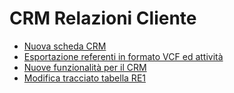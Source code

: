 # CRM Relazioni Cliente
- [Nuova scheda CRM](Sorgenti/NWS/RE_NWS001467.md)
- [Esportazione referenti in formato VCF ed attività](Sorgenti/NWS/RE_NWS002302.md)
- [Nuove funzionalità per il CRM](Sorgenti/NWS/RE_NWS002314.md)
- [Modifica tracciato tabella RE1](Sorgenti/NWS/RE_NWS002337.md)

